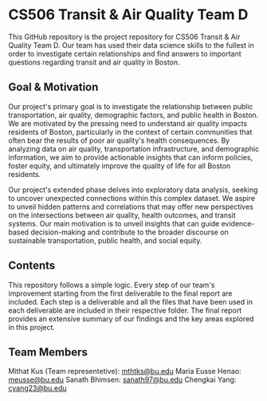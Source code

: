 # CS506 Transit & Air Quality Team D

This GitHub repository is the project repository for CS506 Transit & Air Quality Team D. Our team has used their data science skills to the fullest in order to investigate certain relationships and find answers to important questions regarding transit and air quality in Boston.

## Goal & Motivation

Our project's primary goal is to investigate the relationship between public transportation, air quality, demographic factors, and public health in Boston. We are motivated by the pressing need to understand air quality impacts residents of Boston, particularly in the context of certain communities that often bear the results of poor air quality's health consequences. By analyzing data on air quality, transportation infrastructure, and demographic information, we aim to provide actionable insights that can inform policies, foster equity, and ultimately improve the quality of life for all Boston residents. 

Our project's extended phase delves into exploratory data analysis, seeking to uncover unexpected connections within this complex dataset. We aspire to unveil hidden patterns and correlations that may offer new perspectives on the intersections between air quality, health outcomes, and transit systems. Our main motivation is to unveil insights that can guide evidence-based decision-making and contribute to the broader discourse on sustainable transportation, public health, and social equity.

## Contents

This repository follows a simple logic. Every step of our team's improvement starting from the first deliverable to the final report are included. Each step is a deliverable and all the files that have been used in each deliverable are included in their respective folder. The final report provides an extensive summary of our findings and the key areas explored in this project.

## Team Members

Mithat Kus (Team representetive): mthtks@bu.edu
Maria Eusse Henao: meusse@bu.edu 
Sanath Bhimsen: sanath97@bu.edu
Chengkai Yang: cyang23@bu.edu
